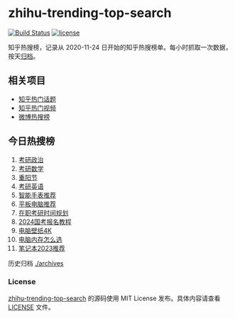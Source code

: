 # zhihu-trending-top-search

[![Build Status](https://github.com/justjavac/zhihu-trending-top-search/workflows/ci/badge.svg?branch=main)](https://github.com/justjavac/zhihu-trending-top-search/actions)
[![license](https://img.shields.io/github/license/justjavac/zhihu-trending-top-search)](https://github.com/justjavac/zhihu-trending-top-search/blob/main/LICENSE)

知乎热搜榜，记录从 2020-11-24 日开始的知乎热搜榜单。每小时抓取一次数据，按天[归档](./archives)。

## 相关项目

- [知乎热门话题](https://github.com/justjavac/zhihu-trending-hot-questions)
- [知乎热门视频](https://github.com/justjavac/zhihu-trending-hot-video)
- [微博热搜榜](https://github.com/justjavac/weibo-trending-hot-search)

## 今日热搜榜

<!-- BEGIN -->
<!-- 最后更新时间 Mon Oct 23 2023 11:07:45 GMT+0800 (China Standard Time) -->

1. [考研政治](https://www.zhihu.com/search?q=%E8%80%83%E7%A0%94%E6%94%BF%E6%B2%BB)
1. [考研数学](https://www.zhihu.com/search?q=%E8%80%83%E7%A0%94%E6%95%B0%E5%AD%A6)
1. [重阳节](https://www.zhihu.com/search?q=%E9%87%8D%E9%98%B3%E8%8A%82)
1. [考研英语](https://www.zhihu.com/search?q=%E8%80%83%E7%A0%94%E8%8B%B1%E8%AF%AD)
1. [智能手表推荐](https://www.zhihu.com/search?q=%E6%99%BA%E8%83%BD%E6%89%8B%E8%A1%A8%E6%8E%A8%E8%8D%90)
1. [平板电脑推荐](https://www.zhihu.com/search?q=%E5%B9%B3%E6%9D%BF%E7%94%B5%E8%84%91%E6%8E%A8%E8%8D%90)
1. [在职考研时间规划](https://www.zhihu.com/search?q=%E5%9C%A8%E8%81%8C%E8%80%83%E7%A0%94%E6%97%B6%E9%97%B4%E8%A7%84%E5%88%92)
1. [2024国考报名教程](https://www.zhihu.com/search?q=2024%E5%9B%BD%E8%80%83%E6%8A%A5%E5%90%8D%E6%95%99%E7%A8%8B)
1. [电脑壁纸4K](https://www.zhihu.com/search?q=%E7%94%B5%E8%84%91%E5%A3%81%E7%BA%B84K)
1. [电脑内存怎么选](https://www.zhihu.com/search?q=%E7%94%B5%E8%84%91%E5%86%85%E5%AD%98%E6%80%8E%E4%B9%88%E9%80%89)
1. [笔记本2023推荐](https://www.zhihu.com/search?q=%E7%AC%94%E8%AE%B0%E6%9C%AC2023%E6%8E%A8%E8%8D%90)

<!-- END -->

历史归档 [./archives](./archives)

### License

[zhihu-trending-top-search](https://github.com/justjavac/zhihu-trending-top-search) 的源码使用 MIT License
发布。具体内容请查看 [LICENSE](./LICENSE) 文件。
